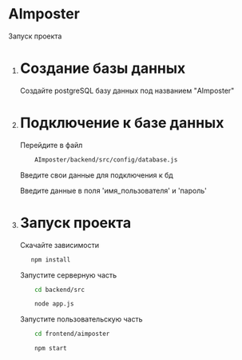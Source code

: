 # AImposter
Запуск проекта

1. # **Создание базы данных**
   
    Создайте postgreSQL базу данных под названием "AImposter"

2. # **Подключение к базе данных**
   
    Перейдите в файл
   ```bash
       AImposter/backend/src/config/database.js
   ```

    Введите свои данные для подключения к бд

   Введите данные в поля 'имя_пользователя' и 'пароль'

3. # **Запуск проекта**

    Скачайте зависимости

   ```bash
      npm install
   ```

     Запустите серверную часть
    ```bash
        cd backend/src
    ```
    ```bash
        node app.js
    ```
    
     Запустите пользовательскую часть
    ```bash
        cd frontend/aimposter
    ```
    ```bash
        npm start
    ```

